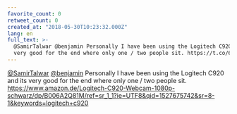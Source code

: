```yaml
---
favorite_count: 0
retweet_count: 0
created_at: "2018-05-30T10:23:32.000Z"
lang: en
full_text: >-
  @SamirTalwar @benjamin Personally I have been using the Logitech C920 and its
  very good for the end where only one / two people sit. https://t.co/6vIlxlskLi
---
```


[@SamirTalwar](https://twitter.com/SamirTalwar)
[@benjamin](https://twitter.com/benjamin) Personally I have been using the
Logitech C920 and its very good for the end where only one / two people sit.
<https://www.amazon.de/Logitech-C920-Webcam-1080p-schwarz/dp/B006A2Q81M/ref=sr_1_1?ie=UTF8&qid=1527675742&sr=8-1&keywords=logitech+c920>
